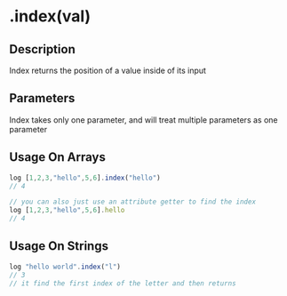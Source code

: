 # .index(val)

## Description

Index returns the position of a value inside of its input

## Parameters

Index takes only one parameter, and will treat multiple parameters as one parameter

## Usage On Arrays

```javascript
log [1,2,3,"hello",5,6].index("hello")
// 4

// you can also just use an attribute getter to find the index
log [1,2,3,"hello",5,6].hello
// 4
```

## Usage On Strings

```javascript
log "hello world".index("l")
// 3
// it find the first index of the letter and then returns
```
